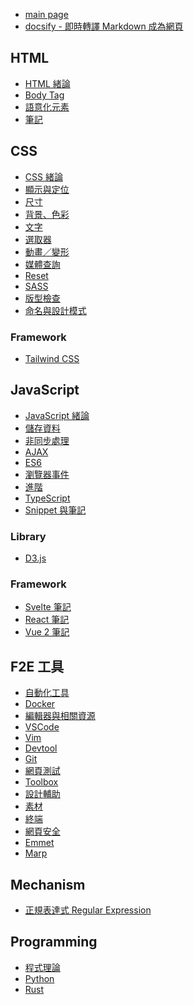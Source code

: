 <style>
  .sidebar {
    padding-left: 1.5em;
  }
</style>

- [main page]()
- [docsify - 即時轉譯 Markdown 成為網頁](tool_docsify)

## HTML

- [HTML 緒論](f2e/01-html/html_01-summary.md)
- [Body Tag](f2e/01-html/html_02-body.md)
- [語意化元素](f2e/01-html/html_03-semantic-elements.md)
- [筆記](f2e/01-html/html_04-note.md)

## CSS

- [CSS 緒論](f2e/02-css/css-summary.md)
- [顯示與定位](f2e/02-css/css_01-display-and-position.md)
- [尺寸](f2e/02-css/css_02-sizing.md)
- [背景、色彩](f2e/02-css/css_03-background-and-color.md)
- [文字](f2e/02-css/css_04-typography.md)
- [選取器](f2e/02-css/css_05-selector.md)
- [動畫／變形](f2e/02-css/css_06-animation.md)
- [媒體查詢](f2e/02-css/css_07-media-query.md)
- [Reset](f2e/02-css/css_08-reset.md)
- [SASS](f2e/02-css/css_09-sass.md)
- [版型檢查](f2e/02-css/css_10-writing.md)
- [命名與設計模式](f2e/02-css/css_11-naming.md)

### Framework

- [Tailwind CSS](f2e/02-css/framework/css_tailwind)

## JavaScript

- [JavaScript 緒論](f2e/03-js/js_summary)
- [儲存資料](f2e/03-js/js_01-variable.md)
- [非同步處理](f2e/03-js/js_02-async.md)
- [AJAX](f2e/03-js/js_03-ajax.md)
- [ES6](f2e/03-js/js_04-ES6.md)
- [瀏覽器事件](f2e/03-js/js_05-browser-event.md)
- [進階](f2e/03-js/js_06-advanced.md)
- [TypeScript](f2e/03-js/js_07-typescript.md)
- [Snippet 與筆記](f2e/03-js/js_snippet-and-note)

### Library

- [D3.js](f2e/03-js/library/js_d3)

### Framework

- [Svelte 筆記](f2e/03-js/framework/js_svelte-note)
- [React 筆記](f2e/03-js/framework/js_react-note)
- [Vue 2 筆記](f2e/03-js/framework/js_vue2-note)

## F2E 工具

- [自動化工具](f2e/04-tool/tool_01-tasker-and-bundler.md)
- [Docker](f2e/04-tool/tool_docker.md)
- [編輯器與相關資源](f2e/04-tool/tool_02-editor-and-extension.md)
- [VSCode](f2e/04-tool/tool_02-editor-vscode.md)
- [Vim](f2e/04-tool/tool_02-editor-vim.md)
- [Devtool](f2e/04-tool/tool_03-devtool.md)
- [Git](f2e/04-tool/tool_04-git.md)
- [網頁測試](f2e/04-tool/tool_05-unit-test.md)
- [Toolbox](f2e/04-tool/tool_06-tools.md)
- [設計輔助](f2e/04-tool/tool_06-tools-design.md)
- [素材](f2e/04-tool/tool_06-tools-generator.md)
- [終端](f2e/04-tool/tool_06-tools-terminal.md)
- [網頁安全](f2e/04-tool/tool_07-security-note.md)
- [Emmet](f2e/04-tool/tool_Emmet.md)
- [Marp](f2e/04-tool/tool_marp.md)

## Mechanism

- [正規表達式 Regular Expression](mechanism/mechanism_regular-expression)

## Programming

- [程式理論](programming/programming_computer-science)
- [Python](programming/programming_python)
- [Rust](programming/programming_rust)
